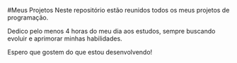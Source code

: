 #Meus Projetos
Neste repositório estão reunidos todos os meus projetos de programação.

Dedico pelo menos 4 horas do meu dia aos estudos, sempre buscando evoluir e aprimorar minhas habilidades.

Espero que gostem do que estou desenvolvendo!

